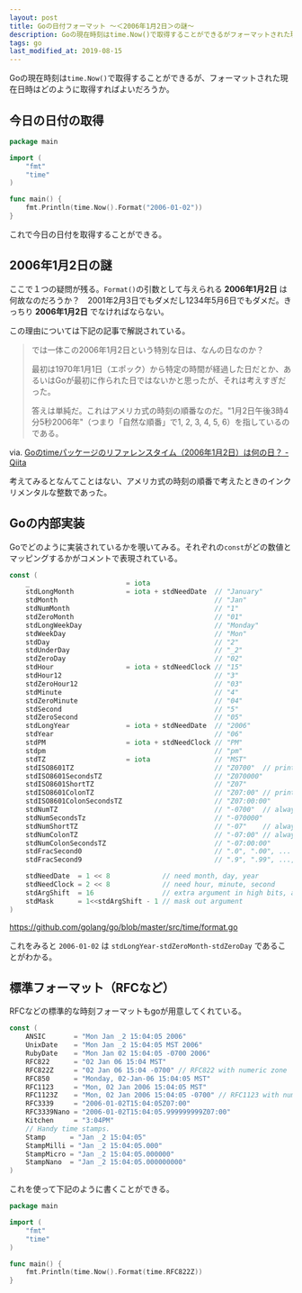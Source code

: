 ```yaml
---
layout: post
title: Goの日付フォーマット 〜＜2006年1月2日＞の謎〜
description: Goの現在時刻はtime.Now()で取得することができるがフォーマットされた現在日時はどのように取得すればよいだろうか。...ここで１つの疑問が残る。Format()の引数として与えられる 2006年1月2日 は何故なのだろうか。2001年2月3日でもダメだし1234年5月6日でもダメだ。きっちり 2006年1月2日 でなければならない。
tags: go
last_modified_at: 2019-08-15
---
```


Goの現在時刻は`time.Now()`で取得することができるが、フォーマットされた現在日時はどのように取得すればよいだろうか。

## 今日の日付の取得

```go
package main

import (
	"fmt"
	"time"
)

func main() {
	fmt.Println(time.Now().Format("2006-01-02"))
}
```

これで今日の日付を取得することができる。

## 2006年1月2日の謎

ここで１つの疑問が残る。`Format()`の引数として与えられる **2006年1月2日** は何故なのだろうか？　2001年2月3日でもダメだし1234年5月6日でもダメだ。きっちり **2006年1月2日** でなければならない。

この理由については下記の記事で解説されている。

> では一体この2006年1月2日という特別な日は、なんの日なのか？
>
> 最初は1970年1月1日（エポック）から特定の時間が経過した日だとか、あるいはGoが最初に作られた日ではないかと思ったが、それは考えすぎだった。
>
> 答えは単純だ。これはアメリカ式の時刻の順番なのだ。"1月2日午後3時4分5秒2006年"（つまり「自然な順番」で1, 2, 3, 4, 5, 6）を指しているのである。

via. [Goのtimeパッケージのリファレンスタイム（2006年1月2日）は何の日？ - Qiita](http://qiita.com/ruiu/items/5936b4c3bd6eb487c182)

考えてみるとなんてことはない、アメリカ式の時刻の順番で考えたときのインクリメンタルな整数であった。

## Goの内部実装

Goでどのように実装されているかを覗いてみる。それぞれの`const`がどの数値とマッピングするかがコメントで表現されている。

```go
const (
	_                        = iota
	stdLongMonth             = iota + stdNeedDate  // "January"
	stdMonth                                       // "Jan"
	stdNumMonth                                    // "1"
	stdZeroMonth                                   // "01"
	stdLongWeekDay                                 // "Monday"
	stdWeekDay                                     // "Mon"
	stdDay                                         // "2"
	stdUnderDay                                    // "_2"
	stdZeroDay                                     // "02"
	stdHour                  = iota + stdNeedClock // "15"
	stdHour12                                      // "3"
	stdZeroHour12                                  // "03"
	stdMinute                                      // "4"
	stdZeroMinute                                  // "04"
	stdSecond                                      // "5"
	stdZeroSecond                                  // "05"
	stdLongYear              = iota + stdNeedDate  // "2006"
	stdYear                                        // "06"
	stdPM                    = iota + stdNeedClock // "PM"
	stdpm                                          // "pm"
	stdTZ                    = iota                // "MST"
	stdISO8601TZ                                   // "Z0700"  // prints Z for UTC
	stdISO8601SecondsTZ                            // "Z070000"
	stdISO8601ShortTZ                              // "Z07"
	stdISO8601ColonTZ                              // "Z07:00" // prints Z for UTC
	stdISO8601ColonSecondsTZ                       // "Z07:00:00"
	stdNumTZ                                       // "-0700"  // always numeric
	stdNumSecondsTz                                // "-070000"
	stdNumShortTZ                                  // "-07"    // always numeric
	stdNumColonTZ                                  // "-07:00" // always numeric
	stdNumColonSecondsTZ                           // "-07:00:00"
	stdFracSecond0                                 // ".0", ".00", ... , trailing zeros included
	stdFracSecond9                                 // ".9", ".99", ..., trailing zeros omitted

	stdNeedDate  = 1 << 8             // need month, day, year
	stdNeedClock = 2 << 8             // need hour, minute, second
	stdArgShift  = 16                 // extra argument in high bits, above low stdArgShift
	stdMask      = 1<<stdArgShift - 1 // mask out argument
)
```

<https://github.com/golang/go/blob/master/src/time/format.go>

これをみると `2006-01-02` は `stdLongYear-stdZeroMonth-stdZeroDay` であることがわかる。

## 標準フォーマット（RFCなど）

RFCなどの標準的な時刻フォーマットもgoが用意してくれている。

```go
const (
	ANSIC       = "Mon Jan _2 15:04:05 2006"
	UnixDate    = "Mon Jan _2 15:04:05 MST 2006"
	RubyDate    = "Mon Jan 02 15:04:05 -0700 2006"
	RFC822      = "02 Jan 06 15:04 MST"
	RFC822Z     = "02 Jan 06 15:04 -0700" // RFC822 with numeric zone
	RFC850      = "Monday, 02-Jan-06 15:04:05 MST"
	RFC1123     = "Mon, 02 Jan 2006 15:04:05 MST"
	RFC1123Z    = "Mon, 02 Jan 2006 15:04:05 -0700" // RFC1123 with numeric zone
	RFC3339     = "2006-01-02T15:04:05Z07:00"
	RFC3339Nano = "2006-01-02T15:04:05.999999999Z07:00"
	Kitchen     = "3:04PM"
	// Handy time stamps.
	Stamp      = "Jan _2 15:04:05"
	StampMilli = "Jan _2 15:04:05.000"
	StampMicro = "Jan _2 15:04:05.000000"
	StampNano  = "Jan _2 15:04:05.000000000"
)
```

これを使って下記のように書くことができる。

```go
package main

import (
	"fmt"
	"time"
)

func main() {
	fmt.Println(time.Now().Format(time.RFC822Z))
}
```
